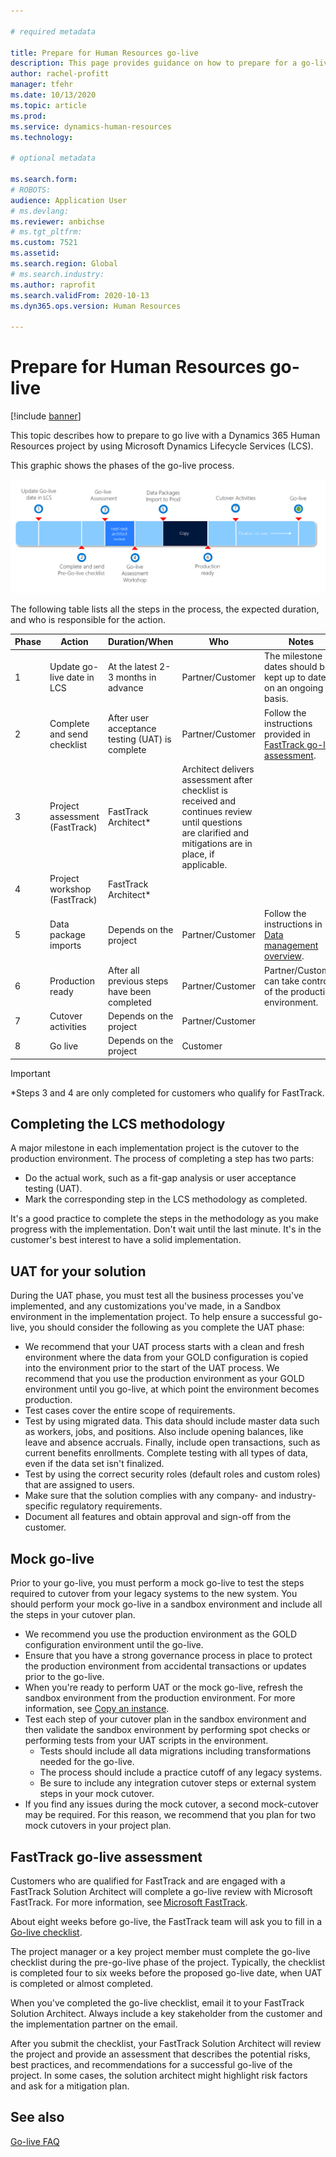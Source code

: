```yaml
---

# required metadata

title: Prepare for Human Resources go-live
description: This page provides guidance on how to prepare for a go-live with Dynamics 365 Human Resources.
author: rachel-profitt
manager: tfehr
ms.date: 10/13/2020
ms.topic: article
ms.prod: 
ms.service: dynamics-human-resources
ms.technology: 

# optional metadata

ms.search.form: 
# ROBOTS: 
audience: Application User
# ms.devlang: 
ms.reviewer: anbichse
# ms.tgt_pltfrm: 
ms.custom: 7521
ms.assetid: 
ms.search.region: Global
# ms.search.industry: 
ms.author: raprofit
ms.search.validFrom: 2020-10-13
ms.dyn365.ops.version: Human Resources

---
```


# Prepare for Human Resources go-live

[!include [banner](../includes/banner.md)]

This topic describes how to prepare to go live with a Dynamics 365 Human Resources project by using Microsoft Dynamics Lifecycle Services (LCS). 

This graphic shows the phases of the go-live process. 

![Go-live process](./media/hr-admin-go-live-prepare-process.png)

The following table lists all the steps in the process, the expected duration, and who is responsible for the action.

| Phase | Action | Duration/When | Who | Notes |
| --- | --- | --- | --- |--- |
| 1 | Update go-live date in LCS | At the latest 2-3 months in advance | Partner/Customer | The milestone dates should be kept up to date on an ongoing basis. |
| 2 | Complete and send checklist | After user acceptance testing (UAT) is complete | Partner/Customer | Follow the instructions provided in [FastTrack go-live assessment](hr-admin-go-live-prepare.md#fasttrack-go-live-assessment). |
| 3 | Project assessment (FastTrack) | FastTrack Architect* | Architect delivers assessment after checklist is received and continues review until questions are clarified and mitigations are in place, if applicable. |
| 4 | Project workshop (FastTrack) | FastTrack Architect* | |
| 5 | Data package imports | Depends on the project | Partner/Customer | Follow the instructions in [Data management overview](https://docs.microsoft.com/dynamics365/fin-ops-core/dev-itpro/data-entities/data-entities-data-packages).|
| 6 | Production ready | After all previous steps have been completed | Partner/Customer | Partner/Customer can take control of the production environment.|
| 7 | Cutover activities | Depends on the project | Partner/Customer | |
| 8 | Go live | Depends on the project | Customer | |

> [!IMPORTANT]
> *Steps 3 and 4 are only completed for customers who qualify for FastTrack.

## Completing the LCS methodology

A major milestone in each implementation project is the cutover to the production environment. The process of completing a step has two parts: 

- Do the actual work, such as a fit-gap analysis or user acceptance testing (UAT). 
- Mark the corresponding step in the LCS methodology as completed. 

It's a good practice to complete the steps in the methodology as you make progress with the implementation. Don't wait until the last minute. It's in the customer's best interest to have a solid implementation. 

## UAT for your solution

During the UAT phase, you must test all the business processes you've implemented, and any customizations you've made, in a Sandbox environment in the implementation project. To help ensure a successful go-live, you should consider the following as you complete the UAT phase: 

- We recommend that your UAT process starts with a clean and fresh environment where the data from your GOLD configuration is copied into the environment prior to the start of the UAT process. We recommend that you use the production environment as your GOLD environment until you go-live, at which point the environment becomes production.
- Test cases cover the entire scope of requirements. 
- Test by using migrated data. This data should include master data such as workers, jobs, and positions. Also include opening balances, like leave and absence accruals. Finally, include open transactions, such as current benefits enrollments. Complete testing with all types of data, even if the data set isn't finalized. 
- Test by using the correct security roles (default roles and custom roles) that are assigned to users. 
- Make sure that the solution complies with any company- and industry-specific regulatory requirements. 
- Document all features and obtain approval and sign-off from the customer. 

## Mock go-live

Prior to your go-live, you must perform a mock go-live to test the steps required to cutover from your legacy systems to the new system. You should perform your mock go-live in a sandbox environment and include all the steps in your cutover plan.

- We recommend you use the production environment as the GOLD configuration environment until the go-live.
- Ensure that you have a strong governance process in place to protect the production environment from accidental transactions or updates prior to the go-live.
- When you're ready to perform UAT or the mock go-live, refresh the sandbox environment from the production environment. For more information, see [Copy an instance](hr-admin-setup-copy-instance.md).
- Test each step of your cutover plan in the sandbox environment and then validate the sandbox environment by performing spot checks or performing tests from your UAT scripts in the environment.
  - Tests should include all data migrations including transformations needed for the go-live.
  - The process should include a practice cutoff of any legacy systems.
  - Be sure to include any integration cutover steps or external system steps in your mock cutover.
- If you find any issues during the mock cutover, a second mock-cutover may be required. For this reason, we recommend that you plan for two mock cutovers in your project plan.

## FastTrack go-live assessment

Customers who are qualified for FastTrack and are engaged with a FastTrack Solution Architect will complete a go-live review with Microsoft FastTrack. For more information, see [Microsoft FastTrack](https://docs.microsoft.com/dynamics365/fin-ops-core/fin-ops/get-started/fasttrack-dynamics-365-overview). 

About eight weeks before go-live, the FastTrack team will ask you to fill in a [Go-live checklist](https://go.microsoft.com/fwlink/?linkid=2146013).

The project manager or a key project member must complete the go-live checklist during the pre-go-live phase of the project. Typically, the checklist is completed four to six weeks before the proposed go-live date, when UAT is completed or almost completed. 

When you've completed the go-live checklist, email it to your FastTrack Solution Architect. Always include a key stakeholder from the customer and the implementation partner on the email. 

After you submit the checklist, your FastTrack Solution Architect will review the project and provide an assessment that describes the potential risks, best practices, and recommendations for a successful go-live of the project. In some cases, the solution architect might highlight risk factors and ask for a mitigation plan. 

## See also

[Go-live FAQ](hr-admin-go-live-faq.md)
